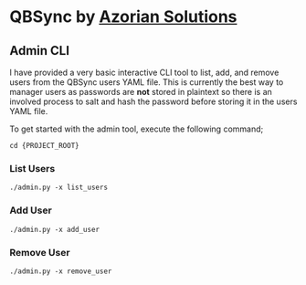 # QBSync by [Azorian Solutions](https://azorian.solutions)

## Admin CLI

I have provided a very basic interactive CLI tool to list, add, and remove users from the QBSync users YAML file. This
is currently the best way to manager users as passwords are **not** stored in plaintext so there is an involved
process to salt and hash the password before storing it in the users YAML file.

To get started with the admin tool, execute the following command;

    cd {PROJECT_ROOT}

### List Users

    ./admin.py -x list_users

### Add User

    ./admin.py -x add_user

### Remove User

    ./admin.py -x remove_user
